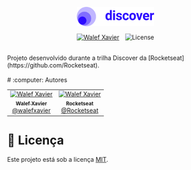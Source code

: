 <p align="center">
   <img src="./.github/preview.png" alt="Ignite" width="180"/>
</p>

<p align="center">
  <a href="https://www.linkedin.com/in/walefxavier/" style="display: inline-block; margin-right: 10px;">
    <img alt="Walef Xavier" src="https://img.shields.io/badge/-Walef%20Xavier-000000?style=flat&logo=Linkedin&logoColor=white" />
  </a> 
  <img alt="License" src="https://img.shields.io/badge/license-MIT-000000" style="display: inline-block;" />
</p>

<br>
Projeto desenvolvido durante a trilha Discover da [Rocketseat](https://github.com/Rocketseat).
<br>
<br>
# :computer: Autores

<table>
  <tr>
    <td align="center">
      <a href="http://github.com/dvbliw/">
        <img src="http://github.com/dvbliw.png" width="100px;" alt="Walef Xavier"/>
        <br />
        <sub>
          <b>Walef Xavier</b>
        </sub>
       </a>
       <br />
       <a href="https://www.linkedin.com/in/walefxavier/" title="Linkedin">@walefxavier</a>
       <br />
      </td>
    <td align="center">
      <a href="http://github.com/dvbliw/">
        <img src="https://github.com/rocketseat-education.png" width="100px;" alt="Walef Xavier"/>
        <br />
        <sub>
          <b>Rocketseat</b>
        </sub>
       </a>
       <br />
       <a href="https://github.com/Rocketseat" title="Linkedin">@Rocketseat</a>
       <br />
       </td>
  </tr>
</table>

# :closed_book: Licença

Este projeto está sob a licença [MIT](./LICENSE).
